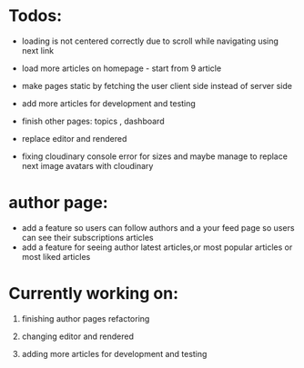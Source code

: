 # Todos:

- loading is not centered correctly due to scroll while navigating using next link

- load more articles on homepage - start from 9 article

- make pages static by fetching the user client side instead of server side

- add more articles for development and testing

- finish other pages: topics , dashboard

- replace editor and rendered

- fixing cloudinary console error for sizes and maybe manage to replace next image avatars with cloudinary

# author page:

- add a feature so users can follow authors and a your feed page so users can see their subscriptions articles
- add a feature for seeing author latest articles,or most popular articles or most liked articles

# Currently working on:

1. finishing author pages refactoring

1. changing editor and rendered

1. adding more articles for development and testing
